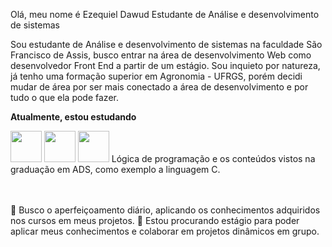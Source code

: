 Olá, meu nome é Ezequiel Dawud
Estudante de Análise e desenvolvimento de sistemas

Sou estudante de Análise e desenvolvimento de sistemas na faculdade São Francisco de Assis, busco entrar na área de desenvolvimento Web como desenvolvedor Front End a partir de um estágio. Sou inquieto por natureza, já tenho uma formação superior em Agronomia - UFRGS, porém decidi mudar de área por ser mais conectado a área de desenvolvimento e por tudo o que ela pode fazer.

**Atualmente, estou estudando**
<div display='inline'>
          <img width="50" heigth="50" src="https://cdn.jsdelivr.net/gh/devicons/devicon/icons/html5/html5-original.svg" />
           <img  width="50" heigth="50" src="https://cdn.jsdelivr.net/gh/devicons/devicon/icons/css3/css3-original.svg" />
          <img width="50" heigth="50" src="https://cdn.jsdelivr.net/gh/devicons/devicon/icons/javascript/javascript-original.svg" />
Lógica de programação e os conteúdos vistos na graduação em ADS, como exemplo a linguagem C.
    </div>
<br><br>


🌱 Busco o aperfeiçoamento diário, aplicando os conhecimentos adquiridos nos cursos em meus projetos.
🤝 Estou procurando estágio para poder aplicar meus conhecimentos e colaborar em projetos dinâmicos em grupo.



